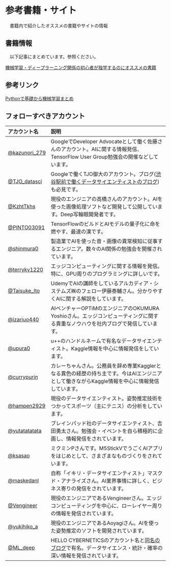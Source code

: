 # 参考書籍・サイト

　書籍内で紹介したオススメの書籍やサイトの情報

## 書籍情報
　以下記事にまとめています。参照ください。
 
[機械学習・ディープラーニング関係の初心者が独学するのにオススメの書籍](https://karaage.hatenadiary.jp/entry/2020/06/15/073000)

## 参考リンク

[Pythonで基礎から機械学習まとめ](https://karaage.hatenadiary.jp/machine-learning-study)

## フォローすべきアカウント


| アカウント名 | 説明 |
|:--|:--|
| [@kazunori_279](https://twitter.com/kazunori_279)  | GoogleでDeveloper Advocateとして働く佐藤さんのアカウント。AIに関する情報発信、TensorFlow User Group勉強会の開催などしています。 |
| [@TJO_datasci](https://twitter.com/TJO_datasci)  | Googleで働くTJO御大のアカウント。ブログ([渋谷駅前で働くデータサイエンティストのブログ](https://tjo.hatenablog.com/))も必見です。 |
| [@KzhtTkhs](https://twitter.com/KzhtTkhs) | 現役のエンジニアの高橋さんのアカウント。AIを使った画像処理ソフトなど開発して公開しています。Deep写輪眼開発者です。 |
| [@PINTO03091](https://twitter.com/PINTO03091/) | TensorFlowのビルドとAIモデルの量子化に命を燃やす、最速の漢です。 |
| [@shinmura0](https://twitter.com/shinmura0) | 製造業でAIを使った音・画像の異常検知に従事するエンジニア。数々のAI関係の勉強会を開催されています。 |
| [@terryky1220](https://twitter.com/terryky1220) | エッジコンピューティングに関する情報を発信。特に、GPU周りのプログラミングに詳しいです。 |
| [@Taisuke_Ito](https://twitter.com/Taisuke_Ito) | UdemyでAIの講師をしているアルカディア・システムズ㈱のフェロー伊藤泰輔さん。分かりやすくAIに関する解説をしています。 |
| [@izariuo440](https://twitter.com/izariuo440) | AIベンチャーOPTiMのエンジニアのOKUMURA Yoshioさん。エッジコンピューティングに関する貴重なノウハウを社内ブログで発信しています。 |
| [@upura0](https://twitter.com/upura0) | u++のハンドルネームで有名なデータサイエンティスト。Kaggle情報を中心に情報発信をしています。 |
| [@currypurin](https://twitter.com/currypurin) | カレーちゃんさん。公務員を辞め専業Kagglerとなる異色の経歴の持ち主です。今はAIエンジニアとして働きながらKaggle情報を中心に情報発信しています。 |
| [@hampen2929](https://twitter.com/hampen2929/) | 現役のデータサイエンティスト。姿勢推定技術をつかってスポーツ（主にテニス）の分析をしています。 |
| [@yutatatatata](https://twitter.com/yutatatatata) | ブレインパッド社のデータサイエンティスト、吉田勇太さん。勉強会・イベントを自ら積極的に企画し、情報発信をされています。 |
| [@ksasao](https://twitter.com/ksasao) | ミクミンPさんです。M5StickVでうごくAIアプリをはじめとして、さまざまなものづくりをされています。 |
| [@maskedanl](https://twitter.com/maskedanl) | 自称「イキリ・データサイエンティスト」マスクド・アナライズさん。AI業界事情に詳しく、ビジネス寄りの発信をされています。 |
| [@Vengineer](https://twitter.com/Vengineer) | 現役のエンジニアであるVengineerさん。エッジコンピューティングを中心に、ローレイヤー周りの情報を発信されています。 |
| [@yukihiko_a](https://twitter.com/yukihiko_a) | 現役のエンジニアであるAoyagiさん。AIを使った姿勢推定のソフトを開発されています。 |
| [@ML_deep](https://twitter.com/ML_deep) | HELLO CYBERNETICSのアカウント名と[同名のブログ](https://www.hellocybernetics.tech/)で有名。データサイエンス・統計・確率の深い情報を発信されています。 |
